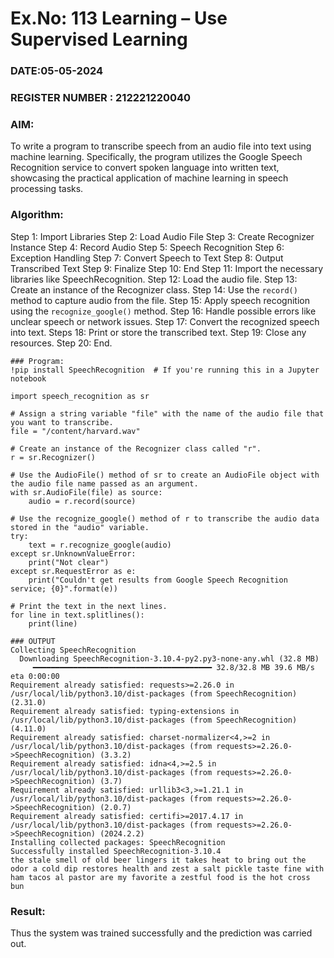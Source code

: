# Ex.No: 113 Learning – Use Supervised Learning  
### DATE:05-05-2024                                                                            
### REGISTER NUMBER : 212221220040
### AIM: 
To write a program to transcribe speech from an audio file into text using machine learning. Specifically, the program utilizes the Google Speech Recognition service to convert spoken language into written text, showcasing the practical application of machine learning in speech processing tasks.
###  Algorithm:
Step 1: Import Libraries
Step 2: Load Audio File
Step 3: Create Recognizer Instance
Step 4: Record Audio
Step 5: Speech Recognition
Step 6: Exception Handling
Step 7: Convert Speech to Text
Step 8: Output Transcribed Text
Step 9: Finalize
Step 10: End
Step 11: Import the necessary libraries like SpeechRecognition.
Step 12: Load the audio file.
Step 13: Create an instance of the Recognizer class.
Step 14: Use the `record()` method to capture audio from the file.
Step 15: Apply speech recognition using the `recognize_google()` method.
Step 16: Handle possible errors like unclear speech or network issues.
Step 17: Convert the recognized speech into text.
Steps 18: Print or store the transcribed text.
Step 19: Close any resources.
Step 20: End.
~~~
### Program:
!pip install SpeechRecognition  # If you're running this in a Jupyter notebook

import speech_recognition as sr

# Assign a string variable "file" with the name of the audio file that you want to transcribe.
file = "/content/harvard.wav"

# Create an instance of the Recognizer class called "r".
r = sr.Recognizer()

# Use the AudioFile() method of sr to create an AudioFile object with the audio file name passed as an argument.
with sr.AudioFile(file) as source:
    audio = r.record(source)

# Use the recognize_google() method of r to transcribe the audio data stored in the "audio" variable.
try:
    text = r.recognize_google(audio)
except sr.UnknownValueError:
    print("Not clear")
except sr.RequestError as e:
    print("Couldn't get results from Google Speech Recognition service; {0}".format(e))

# Print the text in the next lines.
for line in text.splitlines():
    print(line)
~~~
~~~
### OUTPUT
Collecting SpeechRecognition
  Downloading SpeechRecognition-3.10.4-py2.py3-none-any.whl (32.8 MB)
     ━━━━━━━━━━━━━━━━━━━━━━━━━━━━━━━━━━━━━━━━ 32.8/32.8 MB 39.6 MB/s eta 0:00:00
Requirement already satisfied: requests>=2.26.0 in /usr/local/lib/python3.10/dist-packages (from SpeechRecognition) (2.31.0)
Requirement already satisfied: typing-extensions in /usr/local/lib/python3.10/dist-packages (from SpeechRecognition) (4.11.0)
Requirement already satisfied: charset-normalizer<4,>=2 in /usr/local/lib/python3.10/dist-packages (from requests>=2.26.0->SpeechRecognition) (3.3.2)
Requirement already satisfied: idna<4,>=2.5 in /usr/local/lib/python3.10/dist-packages (from requests>=2.26.0->SpeechRecognition) (3.7)
Requirement already satisfied: urllib3<3,>=1.21.1 in /usr/local/lib/python3.10/dist-packages (from requests>=2.26.0->SpeechRecognition) (2.0.7)
Requirement already satisfied: certifi>=2017.4.17 in /usr/local/lib/python3.10/dist-packages (from requests>=2.26.0->SpeechRecognition) (2024.2.2)
Installing collected packages: SpeechRecognition
Successfully installed SpeechRecognition-3.10.4
the stale smell of old beer lingers it takes heat to bring out the odor a cold dip restores health and zest a salt pickle taste fine with ham tacos al pastor are my favorite a zestful food is the hot cross bun
~~~
### Result:
Thus the system was trained successfully and the prediction was carried out.
